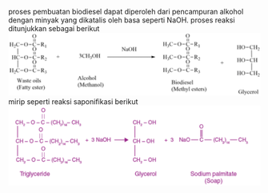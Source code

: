 proses pembuatan biodiesel dapat diperoleh dari pencampuran alkohol dengan minyak yang dikatalis oleh basa seperti NaOH. proses reaksi ditunjukkan sebagai berikut
![aa50438be5e8be4a1014d696c7c01bdb.png](../../../../_resources/aa50438be5e8be4a1014d696c7c01bdb.png)
mirip seperti reaksi saponifikasi berikut
![2ab24fc6ffdb4811cd739f842e680d3f.png](../../../../_resources/2ab24fc6ffdb4811cd739f842e680d3f.png)